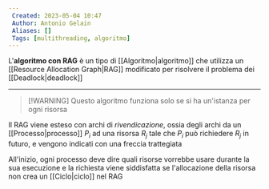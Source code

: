 ```yaml
---
 Created: 2023-05-04 10:47
 Author: Antonio Gelain
 Aliases: []
 Tags: [multithreading, algoritmo]
---
```


L'**algoritmo con RAG** è un tipo di [[Algoritmo|algoritmo]] che utilizza un [[Resource Allocation Graph|RAG]] modificato per risolvere il problema dei [[Deadlock|deadlock]]

---

>[!WARNING] Questo algoritmo funziona solo se si ha un'istanza per ogni risorsa

Il RAG viene esteso con archi di *rivendicazione*, ossia degli archi da un [[Processo|processo]]  $P_{i}$ ad una risorsa $R_{j}$ tale che $P_{i}$ può richiedere $R_{j}$ in futuro, e vengono indicati con una freccia trattegiata

All'inizio, ogni processo deve dire quali risorse vorrebbe usare durante la sua esecuzione e la richiesta viene siddisfatta se l'allocazione della risorsa non crea un [[Ciclo|ciclo]] nel RAG